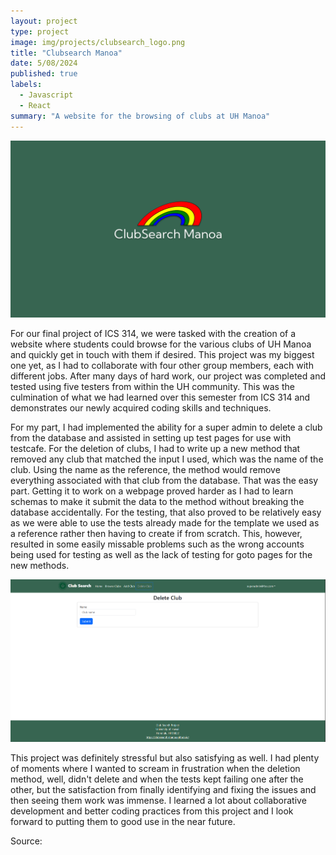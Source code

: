 ```yaml
---
layout: project
type: project
image: img/projects/clubsearch_logo.png
title: "Clubsearch Manoa"
date: 5/08/2024
published: true
labels:
  - Javascript
  - React
summary: "A website for the browsing of clubs at UH Manoa"
---
```


<img class="img-fluid" src="../img/projects/clubsearch_logo.png">

For our final project of ICS 314, we were tasked with the creation of a website where students could browse for the various clubs of UH Manoa and quickly get in touch with them if desired. This project was my biggest one yet, as I had to collaborate with four other group members, each with different jobs. After many days of hard work, our project was completed and tested using five testers from within the UH community. This was the culmination of what we had learned over this semester from ICS 314 and demonstrates our newly acquired coding skills and techniques.

For my part, I had implemented the ability for a super admin to delete a club from the database and assisted in setting up test pages for use with testcafe. For the deletion of clubs, I had to write up a new method that removed any club that matched the input I used, which was the name of the club. Using the name as the reference, the method would remove everything associated with that club from the database. That was the easy part. Getting it to work on a webpage proved harder as I had to learn schemas to make it submit the data to the method without breaking the database accidentally. For the testing, that also proved to be relatively easy as we were able to use the tests already made for the template we used as a reference rather then having to create if from scratch. This, however, resulted in some easily missable problems such as the wrong accounts being used for testing as well as the lack of testing for goto pages for the new methods.

<img class="img-fluid" src="../img/projects/DeleteClub.png">

This project was definitely stressful but also satisfying as well. I had plenty of moments where I wanted to scream in frustration when the deletion method, well, didn't delete and when the tests kept failing one after the other, but the satisfaction from finally identifying and fixing the issues and then seeing them work was immense. I learned a lot about collaborative development and better coding practices from this project and I look forward to putting them to good use in the near future.

Source: 
